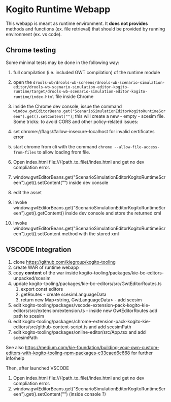 Kogito Runtime Webapp
==================================

This webapp is meant as runtime environment. It **does not provides** methods and functions (ex. file retrieval) that should be provided by running environment (ex. vs code).

Chrome testing
--------------

Some minimal tests may be done in the following way:

1. full compilation (i.e. included GWT compilation) of the runtime module
2. open the `drools-wb/drools-wb-screens/drools-wb-scenario-simulation-editor/drools-wb-scenario-simulation-editor-kogito-runtime/target/drools-wb-scenario-simulation-editor-kogito-runtime/index.html` file inside Chrome
3. inside the Chrome dev console, issue the command `window.gwtEditorBeans.get("ScenarioSimulationEditorKogitoRuntimeScreen").get().setContent("")`; this will create a new - empty - scesim file.
Some tricks: to avoid CORS and other policy-related issues:

1. set chrome://flags/#allow-insecure-localhost for invalid certificates error
2. start chrome from cli with the command `chrome --allow-file-access-from-files` to allow loading from file.
3. Open index.html file:///(path_to_file)/index.html and get no dev compliation error.
4. window.gwtEditorBeans.get("ScenarioSimulationEditorKogitoRuntimeScreen").get().setContent("") inside dev console
5. edit the asset
6. invoke window.gwtEditorBeans.get("ScenarioSimulationEditorKogitoRuntimeScreen").get().getContent() inside dev console and store the returned xml
7. invoke window.gwtEditorBeans.get("ScenarioSimulationEditorKogitoRuntimeScreen").get().setContent method with the stored xml

VSCODE Integration
------------------

1. clone https://github.com/kiegroup/kogito-tooling
2. create WAR of runtime webapp
3. copy **content** of the war inside kogito-tooling/packages/kie-bc-editors-unpacked/scesim
4. update kogito-tooling/packages/kie-bc-editors/src/GwtEditorRoutes.ts
    1. export const editors
    2. getRoutes - create scesimLanguageData
    3. return new Map<string, GwtLanguageData> - add scesim
5. edit kogito-tooling/packages/vscode-extension-pack-kogito-kie-editors/src/extension/extension.ts - inside new GwtEditorRoutes add
    path to scesim
6. edit kogito-tooling/packages/chrome-extension-pack-kogito-kie-editors/src/github-content-script.ts and add scesimPath
7. edit kogito-tooling/packages/online-editor/src/App.tsx and add scesimPath

See also https://medium.com/kie-foundation/building-your-own-custom-editors-with-kogito-tooling-npm-packages-c33caed6c668 for further info/help

Then, after launched VSCODE

1. Open index.html file:///(path_to_file)/index.html
and get no dev compliation error.
2. window.gwtEditorBeans.get("ScenarioSimulationEditorKogitoRuntimeScreen").get().setContent("") (inside console ?)
